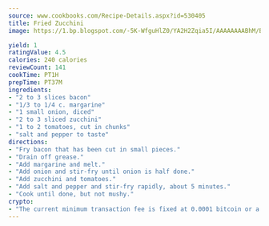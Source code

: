 ```yaml
---
source: www.cookbooks.com/Recipe-Details.aspx?id=530405
title: Fried Zucchini
image: https://1.bp.blogspot.com/-5K-WfguHlZ0/YA2H2Zqia5I/AAAAAAAABhM/Bdgu68p4aG0Q6jWdy3eGaUXSKw5p3sdxwCLcBGAsYHQ/s324/7.png

yield: 1
ratingValue: 4.5
calories: 240 calories
reviewCount: 141
cookTime: PT1H
prepTime: PT37M
ingredients:
- "2 to 3 slices bacon"
- "1/3 to 1/4 c. margarine"
- "1 small onion, diced"
- "2 to 3 sliced zucchini"
- "1 to 2 tomatoes, cut in chunks"
- "salt and pepper to taste"
directions:
- "Fry bacon that has been cut in small pieces."
- "Drain off grease."
- "Add margarine and melt."
- "Add onion and stir-fry until onion is half done."
- "Add zucchini and tomatoes."
- "Add salt and pepper and stir-fry rapidly, about 5 minutes."
- "Cook until done, but not mushy."
crypto:
- "The current minimum transaction fee is fixed at 0.0001 bitcoin or a tenth of a millibitcoin per kilobyte, recently decreased from one millibitcoin."
---
```

